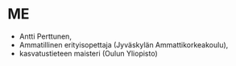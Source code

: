 # ME

* Antti Perttunen,
* Ammatillinen erityisopettaja (Jyväskylän Ammattikorkeakoulu), 
* kasvatustieteen maisteri (Oulun Yliopisto)
